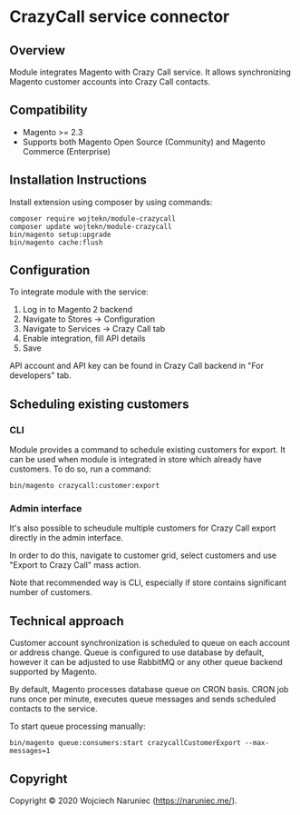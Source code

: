 # CrazyCall service connector  

## Overview

Module integrates Magento with Crazy Call service. It allows synchronizing Magento customer accounts into Crazy Call contacts.

## Compatibility

- Magento >= 2.3
- Supports both Magento Open Source (Community) and Magento Commerce (Enterprise)

## Installation Instructions

Install extension using composer by using commands:

    composer require wojtekn/module-crazycall
    composer update wojtekn/module-crazycall
    bin/magento setup:upgrade
    bin/magento cache:flush

## Configuration

To integrate module with the service:

1. Log in to Magento 2 backend
2. Navigate to Stores -> Configuration
3. Navigate to Services -> Crazy Call tab
4. Enable integration, fill API details
5. Save

API account and API key can be found in Crazy Call backend in "For developers" tab.

## Scheduling existing customers

### CLI

Module provides a command to schedule existing customers for export. It can be used when module is integrated in store which already have customers. To do so, run a command:

    bin/magento crazycall:customer:export

### Admin interface

It's also possible to scheudule multiple customers for Crazy Call export directly in the admin interface.

In order to do this, navigate to customer grid, select customers and use "Export to Crazy Call" mass action.

Note that recommended way is CLI, especially if store contains significant number of customers.

## Technical approach

Customer account synchronization is scheduled to queue on each account or address change. Queue is configured to use database by default,
however it can be adjusted to use RabbitMQ or any other queue backend supported by Magento.

By default, Magento processes database queue on CRON basis. CRON job runs once per minute, executes queue messages
and sends scheduled contacts to the service.

To start queue processing manually:

    bin/magento queue:consumers:start crazycallCustomerExport --max-messages=1

Copyright
---------
Copyright © 2020 Wojciech Naruniec (https://naruniec.me/).
